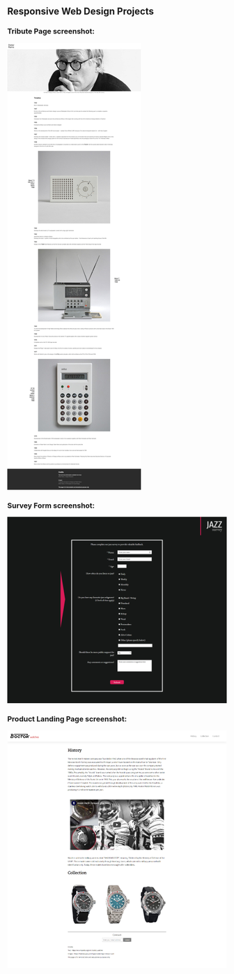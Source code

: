 ## Responsive Web Design Projects

### Tribute Page screenshot:

![Tribute Page screenshot](/Responsive%20Web%20Design%20Projects/Tribute%20Page/screencapture-htmlpreview-github-io-2019-09-25-23_02_46small.jpg)

### Survey Form screenshot:

![Survey Form screenshot](/Responsive%20Web%20Design%20Projects/Survey%20Form/screencapture-127-0-0-1-5500-freeCodeCamp-Survey-Form-index-html-2019-09-28-17_20_40.png)

### Product Landing Page screenshot:

![Product Landing Page screenshot](/Responsive%20Web%20Design%20Projects/Product%20Landing%20Page/screencapture-127-0-0-1-5500-Responsive-Web-Design-Projects-Product-Landing-Page-index-html-2019-10-13-18_32_19.png)
